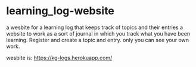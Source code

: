 # learning_log-website
a wesbite for a learning log that keeps track of topics and their entries
a website to work as a sort of journal in which you track what you have been learning. Register and create a topic and entry.
only you can see your own work.

wesbite is: https://kg-logs.herokuapp.com/
